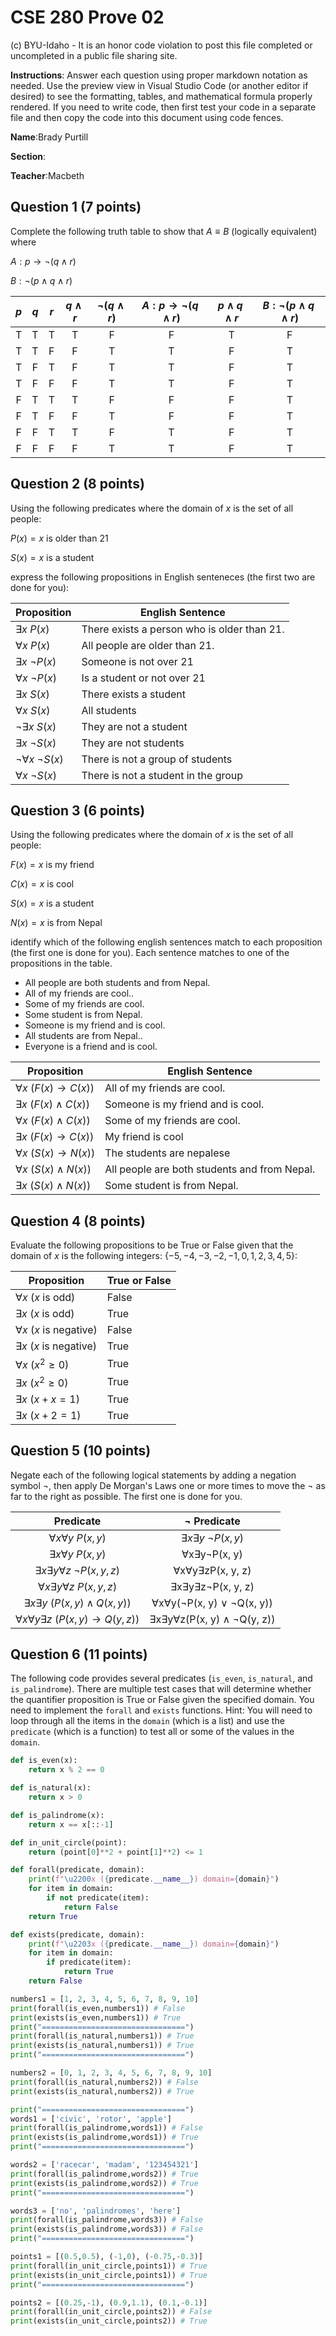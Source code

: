 # CSE 280 Prove 02

(c) BYU-Idaho - It is an honor code violation to post this
file completed or uncompleted in a public file sharing site.

**Instructions**: Answer each question using proper markdown notation as needed.  Use the preview view in Visual Studio Code (or another editor if desired) to see the formatting, tables, and mathematical formula properly rendered.  If you need to write code, then first test your code in a separate file and then copy the code into this document using code fences. 

**Name**:Brady Purtill

**Section**:

**Teacher**:Macbeth

## Question 1 (7 points)

Complete the following truth table to show that $A \equiv B$ (logically equivalent) where

$A : p \to \neg (q \land r)$

$B : \neg (p \land q \land r)$

|$p$|$q$|$r$|$q \land r$|$\neg (q \land r)$|$A: p \to \neg (q \land r)$|$p \land q \land r$|$B: \neg (p \land q \land r)$|
|:-:|:-:|:-:|:-:|:-:|:-:|:-:|:-:|
|T|T|T|T|F|F|T|F|
|T|T|F|F|T|T|F|T|
|T|F|T|F|T|T|F|T|
|T|F|F|F|T|T|F|T|
|F|T|T|T|F|F|F|T|
|F|T|F|F|T|F|F|T|
|F|F|T|T|F|T|F|T|
|F|F|F|F|T|T|F|T|

## Question 2 (8 points)

Using the following predicates where the domain of $x$ is the set of all people:

$P(x) = x \text{ is older than 21}$

$S(x) = x \text{ is a student}$

express the following propositions in English senteneces (the first two are done for you):

|Proposition|English Sentence|
|-|-|
|$\exists x \ P(x)$|There exists a person who is older than 21.|
|$\forall x \ P(x)$|All people are older than 21.|
|$\exists x \ \neg P(x)$|Someone is not over 21|
|$\forall x \ \neg P(x)$|Is a student or not over 21|
|$\exists x \ S(x)$|There exists a student|
|$\forall x \ S(x)$|All students|
|$\neg \exists x \ S(x)$|They are not a student|
|$\exists x \ \neg S(x)$|They are not students|
|$\neg \forall x \ \neg S(x)$|There is not a group of students|
|$\forall x \ \neg S(x)$|There is not a student in the group|

## Question 3 (6 points)

Using the following predicates where the domain of $x$ is the set of all people:

$F(x) = x \text{ is my friend}$

$C(x) = x \text{ is cool}$

$S(x) = x \text{ is a student}$

$N(x) = x \text{ is from Nepal}$

identify which of the following english sentences match to each proposition (the first one is done for you).  Each sentence matches to one of the propositions in the table.

* All people are both students and from Nepal.
* All of my friends are cool..
* Some of my friends are cool.
* Some student is from Nepal.
* Someone is my friend and is cool.
* All students are from Nepal..
* Everyone is a friend and is cool.

|Proposition|English Sentence|
|-|-|
|$\forall x \ (F(x) \to C(x))$|All of my friends are cool.|.
|$\exists x \ (F(x) \land C(x))$|Someone is my friend and is cool.|
|$\forall x \ (F(x) \land C(x))$|Some of my friends are cool.|.
|$\exists x \ (F(x) \to C(x))$|My friend is cool|
|$\forall x \ (S(x) \to N(x))$|The students are nepalese|.
|$\forall x \ (S(x) \land N(x))$|All people are both students and from Nepal.|
|$\exists x \ (S(x) \land N(x))$|Some student is from Nepal.|

## Question 4 (8 points)

Evaluate the following propositions to be True or False given that the domain of $x$ is the following integers: $\lbrace -5, -4, -3, -2, -1, 0, 1, 2, 3, 4, 5 \rbrace$:

|Proposition|True or False|
|-|-|
|$\forall x \ (x \text{ is odd})$|False|
|$\exists x \ (x \text{ is odd})$|True|
|$\forall x \ (x \text{ is negative})$|False|
|$\exists x \ (x \text{ is negative})$|True|
|$\forall x \ (x^2 \ge 0)$|True|
|$\exists x \ (x^2 \ge 0)$|True|
|$\exists x \ (x + x = 1)$|True|
|$\exists x \ (x + 2 = 1)$|True|

## Question 5 (10 points)

Negate each of the following logical statements by adding a negation symbol $\neg$, then apply De Morgan's Laws one or more times to move the $\neg$ as far to the right as possible. The first one is done for you.

|Predicate|$\neg$ Predicate|
|:-:|:-:|
|$\forall x \forall y \ P(x,y)$|$\exists x \exists y \ \neg P(x,y)$|
|$\exists x \forall y \ P(x,y)$|∀x∃y¬P(x, y)|
|$\exists x \exists y \forall z \ \neg P(x,y,z)$|∀x∀y∃zP(x, y, z)|
|$\forall x \exists y \forall z \ P(x,y,z)$|∃x∃y∃z¬P(x, y, z)|
|$\exists x \exists y \ (P(x,y) \land Q(x,y))$|∀x∀y(¬P(x, y) ∨ ¬Q(x, y))|
|$\forall x \forall y \exists z \ (P(x,y) \to Q(y,z))$|∃x∃y∀z(P(x, y) ∧ ¬Q(y, z))|

## Question 6 (11 points)

The following code provides several predicates (`is_even`, `is_natural`, and `is_palindrome`).  There are multiple test cases that will determine whether the quantifier proposition is True or False given the specified domain.  You need to implement the `forall` and `exists` functions.  Hint: You will need to loop through all the items in the `domain` (which is a list) and use the `predicate` (which is a function) to test all or some of the values in the `domain`.

```python
def is_even(x):
    return x % 2 == 0

def is_natural(x):
    return x > 0

def is_palindrome(x):
    return x == x[::-1]

def in_unit_circle(point):
    return (point[0]**2 + point[1]**2) <= 1

def forall(predicate, domain):
    print(f"\u2200x ({predicate.__name__}) domain={domain}")
    for item in domain:
        if not predicate(item):
            return False
    return True

def exists(predicate, domain):
    print(f"\u2203x ({predicate.__name__}) domain={domain}")
    for item in domain:
        if predicate(item):
            return True
    return False

numbers1 = [1, 2, 3, 4, 5, 6, 7, 8, 9, 10]
print(forall(is_even,numbers1)) # False
print(exists(is_even,numbers1)) # True
print("================================")
print(forall(is_natural,numbers1)) # True
print(exists(is_natural,numbers1)) # True
print("================================")

numbers2 = [0, 1, 2, 3, 4, 5, 6, 7, 8, 9, 10]
print(forall(is_natural,numbers2)) # False
print(exists(is_natural,numbers2)) # True

print("================================")
words1 = ['civic', 'rotor', 'apple']
print(forall(is_palindrome,words1)) # False
print(exists(is_palindrome,words1)) # True
print("================================")

words2 = ['racecar', 'madam', '123454321']
print(forall(is_palindrome,words2)) # True
print(exists(is_palindrome,words2)) # True
print("================================")

words3 = ['no', 'palindromes', 'here']
print(forall(is_palindrome,words3)) # False
print(exists(is_palindrome,words3)) # False
print("================================")

points1 = [(0.5,0.5), (-1,0), (-0.75,-0.3)]
print(forall(in_unit_circle,points1)) # True
print(exists(in_unit_circle,points1)) # True
print("================================")

points2 = [(0.25,-1), (0.9,1.1), (0.1,-0.1)]
print(forall(in_unit_circle,points2)) # False
print(exists(in_unit_circle,points2)) # True
```